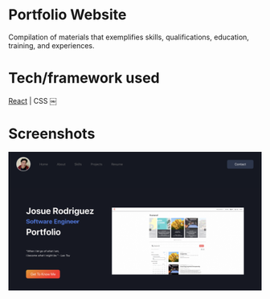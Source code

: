 
# Portfolio Website
Compilation of materials that exemplifies skills, qualifications, education, training, and experiences.

# Tech/framework used
[React](https://reactjs.org/) | CSS
￼
# Screenshots
![](https://github.com/maybejosue/portfolio-website/blob/master/portfolio-v2/src/media/img/desktop.png)

